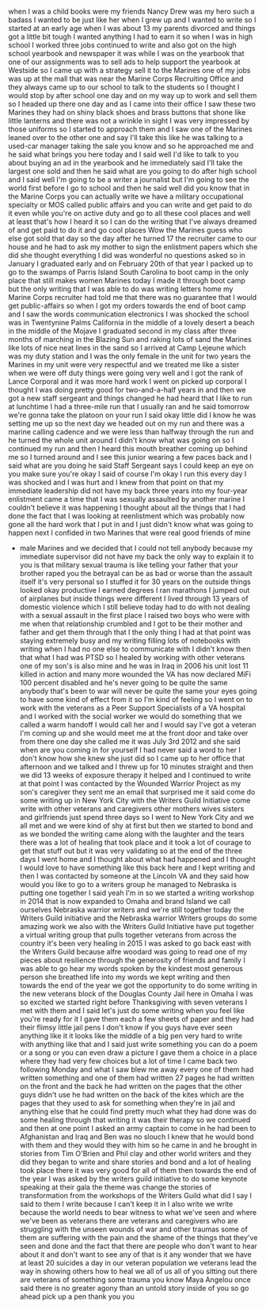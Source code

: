 
when I was a child books were my friends
Nancy Drew was my hero
such a badass I wanted to be just like
her when I grew up and I wanted to write
so I started at an early age when I was
about 13 my parents divorced and things
got a little bit tough I wanted anything
I had to earn it so when I was in high
school I worked three jobs continued to
write and also got on the high school
yearbook and newspaper it was while I
was on the yearbook that one of our
assignments was to sell ads to help
support the yearbook at Westside so I
came up with a strategy sell it to the
Marines
one of my jobs was up at the mall that
was near the Marine Corps Recruiting
Office and they always came up to our
school to talk to the students so I
thought I would stop by after school one
day and on my way up to work and sell
them so I headed up there one day and as
I came into their office I saw these two
Marines they had on shiny black shoes
and brass buttons that shone like little
lanterns and there was not a wrinkle in
sight I was very impressed by those
uniforms so I started to approach them
and I saw one of the Marines leaned over
to the other one and say I&#39;ll take this
like he was talking to a used-car
manager taking the sale you know and so
he approached me and he said what brings
you here today and I said well I&#39;d like
to talk to you about buying an ad in the
yearbook and he immediately said I&#39;ll
take the largest one sold
and then he said what are you going to
do after high school and I said well I&#39;m
going to be a writer a journalist but
I&#39;m going to see the world first before
I go to school and then he said well did
you know that in the Marine Corps you
can actually write we have a military
occupational specialty or MOS called
public affairs and you can write and get
paid to do it even while you&#39;re on
active duty and go to all these cool
places and well at least that&#39;s how I
heard it so I can do the writing that
I&#39;ve always dreamed of and get paid to
do it and go cool places Wow the Marines
guess who else got sold that day so the
day after he turned 17 the recruiter
came to our house and he had to ask my
mother to sign the enlistment papers
which she did she thought everything I
did was wonderful no questions asked
so in January I graduated early and on
February 20th of that year I packed up
to go to the swamps of Parris Island
South Carolina to boot camp in the only
place that still makes women Marines
today I made it through boot camp but
the only writing that I was able to do
was writing letters home my Marine Corps
recruiter had told me that there was no
guarantee that I would get
public-affairs
so when I got my orders towards the end
of boot camp and I saw the words
communication electronics I was shocked
the school was in Twentynine Palms
California in the middle of a lovely
desert a beach in the middle of the
Mojave I graduated second in my class
after three months of marching in the
Blazing Sun and raking lots of sand the
Marines like lots of nice neat lines in
the sand so I arrived at Camp Lejeune
which was my duty station and I was the
only female in the unit for two years
the Marines in my unit were very
respectful and we treated me like a
sister when we were off duty things were
going very well and I got the rank of
Lance Corporal and it was more hard work
I went on picked up corporal I thought I
was doing pretty good for two-and-a-half
years in and then we got a new staff
sergeant and things changed he had heard
that I like to run at lunchtime I had a
three-mile run that I usually ran and he
said tomorrow we&#39;re gonna take the
platoon on your run I said okay little
did I know he was setting me up so the
next day we headed out on my run and
there was a marine calling cadence and
we were less than halfway through the
run and he turned the whole unit around
I didn&#39;t know what was going on so I
continued my run and then I heard this
mouth breather coming up behind me so I
turned around and I see this junior
wearing a few paces back and I said what
are you doing he said Staff Sergeant
says I could keep an eye on you make
sure you&#39;re okay
I said of course I&#39;m okay I run this
every day I was shocked and I was hurt
and I knew from that point on that my
immediate leadership did not have my
back three years into my four-year
enlistment came a time that I was
sexually assaulted by another marine
I couldn&#39;t believe it was happening I
thought about all the things that I had
done the fact that I was looking at
reenlistment which was probably now gone
all the hard work that I put in and I
just didn&#39;t know what was going to
happen next I confided in two Marines
that were real good friends of mine
- male Marines and we decided that I
could not tell anybody because my
immediate supervisor did not have my
back the only way to explain it to you
is that military sexual trauma is like
telling your father that your brother
raped you
the betrayal can be as bad or worse than
the assault itself it&#39;s very personal
so I stuffed it for 30 years on the
outside things looked okay productive I
earned degrees I ran marathons I jumped
out of airplanes but inside things were
different I lived through 13 years of
domestic violence which I still believe
today had to do with not dealing with a
sexual assault in the first place I
raised two boys who were with me when
that relationship crumbled and I got to
be their mother and father and get them
through that I the only thing I had at
that point was staying extremely busy
and my writing filling lots of notebooks
with writing when I had no one else to
communicate with I didn&#39;t know then that
what I had was PTSD so I healed by
working with other veterans one of my
son&#39;s is also mine and he was in Iraq in
2006
his unit lost 11 killed in action and
many more wounded the VA has now
declared MiFi 100 percent disabled and
he&#39;s never going to be quite the same
anybody that&#39;s been to war will never be
quite the same your eyes going to have
some kind of effect from it so I&#39;m kind
of feeling so I went on to work with the
veterans as a Peer Support Specialists
of a VA hospital and I worked with the
social worker we would do something that
we called a warm handoff I would call
her and I would say I&#39;ve got a veteran
I&#39;m coming up and she would meet me at
the front door and take over from there
one day she called me it was July 3rd
2012 and she said when are you coming in
for yourself I had never said a word to
her I don&#39;t know how she knew she just
did so I came up to her office that
afternoon and we talked and I threw up
for 10 minutes straight and then we did
13 weeks of exposure therapy it helped
and I continued to write at that point I
was contacted by the Wounded Warrior
Project as my son&#39;s caregiver they sent
me an email that surprised me it said
come do some writing up in New York City
with the Writers Guild Initiative come
write with other veterans and caregivers
other mothers wives sisters and
girlfriends just spend three days so I
went to New York City and we all met and
we were kind of shy at first but then we
started to bond and as we bonded the
writing came along with the laughter and
the tears there was a lot of healing
that took place and it took a lot of
courage to get that stuff out
but it was very validating so at the end
of the three days I went home and I
thought about what had happened and I
thought I would love to have something
like this back here and I kept writing
and then I was contacted by someone at
the Lincoln VA and they said how would
you like to go to a writers group he
managed to Nebraska is putting one
together I said yeah I&#39;m in so we
started a writing workshop in 2014 that
is now expanded to Omaha and brand
Island we call ourselves Nebraska
warrior writers and we&#39;re still together
today the Writers Guild initiative and
the Nebraska warrior Writers groups do
some amazing work we also with the
Writers Guild Initiative have put
together a virtual writing group that
pulls together veterans from across the
country it&#39;s been very healing in 2015 I
was asked to go back east with the
Writers Guild
because alfre woodard was going to read
one of my pieces about resilience
through the generosity of friends and
family I was able to go hear my words
spoken by the kindest most generous
person she breathed life into my words
we kept writing and then towards the end
of the year we got the opportunity to do
some writing in the new veterans block
of the Douglas County Jail here in Omaha
I was so excited we started right before
Thanksgiving with seven veterans I met
with them and I said let&#39;s just do some
writing when you feel like you&#39;re ready
for it
I gave them each a few sheets of paper
and they had their flimsy little jail
pens I don&#39;t know if you guys have ever
seen anything like it it looks like the
middle of a big pen very hard to write
with anything like that and I said just
write something you can do a poem or a
song or you can even draw a picture I
gave them a choice in a place where they
had very few choices but a lot of time I
came back two following Monday and what
I saw
blew me away every one of them had
written something and one of them had
written 27 pages he had written on the
front and the back he had written on the
pages that the other guys didn&#39;t use he
had written on the back of the kites
which are the pages that they used to
ask for something when they&#39;re in jail
and anything else that he could find
pretty much what they had done was do
some healing through that writing it was
their therapy so we continued and then
at one point I asked an army captain to
come in he had been to Afghanistan and
Iraq and Ben was no slouch I knew that
he would bond with them and they would
they with him so he came in and he
brought in stories from Tim O&#39;Brien and
Phil clay and other world writers and
they did they began to write and share
stories and bond and a lot of healing
took place there it was very good for
all of them then towards the end of the
year I was asked by the writers guild
initiative to do some keynote speaking
at their gala the theme was change the
stories of transformation from the
workshops of the Writers Guild
what did I say I said to them I write
because I can&#39;t keep it in I also write
we write because the world needs to bear
witness to what we&#39;ve seen and where
we&#39;ve been as veterans there are
veterans and caregivers who are
struggling with the unseen wounds of war
and other traumas some of them are
suffering with the pain and the shame of
the things that they&#39;ve seen and done
and the fact that there are people who
don&#39;t want to hear about it and don&#39;t
want to see any of that is it any wonder
that we have at least 20 suicides a day
in our veteran population we veterans
lead the way in showing others how to
heal we all of us all of you sitting out
there are veterans of something some
trauma you know Maya Angelou once said
there is no greater agony than an untold
story inside of you so go ahead pick up
a pen thank you
you
